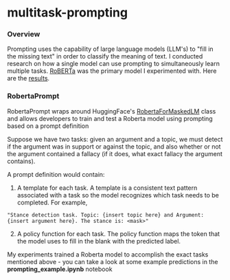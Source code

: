 # multitask-prompting

### Overview

Prompting uses the capability of large language models (LLM's) to "fill in the missing text" in order to classify the meaning of text. I conducted research on how a single model can use prompting to simultaneously learn multiple tasks. [RoBERTa](https://arxiv.org/abs/1907.11692) was the primary model I experimented with. Here are the [results](https://urf.columbia.edu/sites/default/files/symposium/LI%20Evan-%20Poster.pdf).

### RobertaPrompt

RobertaPrompt wraps around HuggingFace's [RobertaForMaskedLM](https://huggingface.co/docs/transformers/model_doc/roberta#transformers.RobertaForMaskedLM) class and allows developers to train and test a Roberta model using prompting based on a prompt definition <br>

Suppose we have two tasks: given an argument and a topic, we must detect if the argument was in support or against the topic, and also whether or not the argument contained a fallacy (if it does, what exact fallacy the argument contains). <br>

A prompt definition would contain: <br>
1) A template for each task. A template is a consistent text pattern associated with a task so the model recognizes which task needs to be completed. For example, <br>
```
"Stance detection task. Topic: {insert topic here} and Argument: {insert argument here}. The stance is: <mask>"
```
2) A policy function for each task. The policy function maps the token that the model uses to fill in the blank with the predicted label.

My experiments trained a Roberta model to accomplish the exact tasks mentioned above - you can take a look at some example predictions in the <b>prompting_example.ipynb</b> notebook
